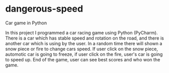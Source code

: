 # dangerous-speed
Car game in Python

In this project I programmed a car racing game using Python (PyCharm).
There is a car which has stable speed and rotation on the road, and there is another car which is using by the user. In a random time there will shown a snow piece or
fire to change cars speed.
If user click on the snow piece, automotic car is going to freeze, if user click on the fire, user's car is going to speed up. 
End of the game, user can see best scores and who won the game.
